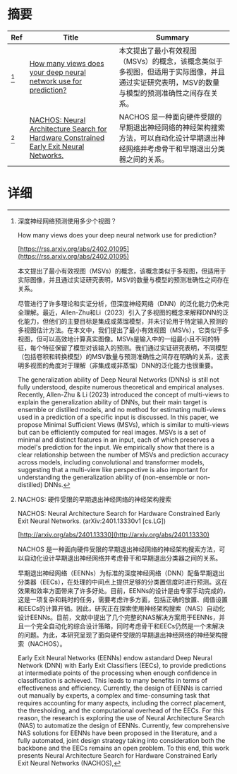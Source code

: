 # 摘要

| Ref | Title | Summary |
| --- | --- | --- |
| [^1] | [How many views does your deep neural network use for prediction?](https://rss.arxiv.org/abs/2402.01095) | 本文提出了最小有效视图（MSVs）的概念，该概念类似于多视图，但适用于实际图像，并且通过实证研究表明，MSV的数量与模型的预测准确性之间存在关系。 |
| [^2] | [NACHOS: Neural Architecture Search for Hardware Constrained Early Exit Neural Networks.](http://arxiv.org/abs/2401.13330) | NACHOS 是一种面向硬件受限的早期退出神经网络的神经架构搜索方法，可以自动化设计早期退出神经网络并考虑骨干和早期退出分类器之间的关系。 |

# 详细

[^1]: 深度神经网络预测使用多少个视图？

    How many views does your deep neural network use for prediction?

    [https://rss.arxiv.org/abs/2402.01095](https://rss.arxiv.org/abs/2402.01095)

    本文提出了最小有效视图（MSVs）的概念，该概念类似于多视图，但适用于实际图像，并且通过实证研究表明，MSV的数量与模型的预测准确性之间存在关系。

    

    尽管进行了许多理论和实证分析，但深度神经网络（DNN）的泛化能力仍未完全理解。最近，Allen-Zhu和Li（2023）引入了多视图的概念来解释DNN的泛化能力，但他们的主要目标是集成或蒸馏模型，并未讨论用于特定输入预测的多视图估计方法。在本文中，我们提出了最小有效视图（MSVs），它类似于多视图，但可以高效地计算真实图像。MSVs是输入中的一组最小且不同的特征，每个特征保留了模型对该输入的预测。我们通过实证研究表明，不同模型（包括卷积和转换模型）的MSV数量与预测准确性之间存在明确的关系，这表明多视图的角度对于理解（非集成或非蒸馏）DNN的泛化能力也很重要。

    The generalization ability of Deep Neural Networks (DNNs) is still not fully understood, despite numerous theoretical and empirical analyses. Recently, Allen-Zhu & Li (2023) introduced the concept of multi-views to explain the generalization ability of DNNs, but their main target is ensemble or distilled models, and no method for estimating multi-views used in a prediction of a specific input is discussed. In this paper, we propose Minimal Sufficient Views (MSVs), which is similar to multi-views but can be efficiently computed for real images. MSVs is a set of minimal and distinct features in an input, each of which preserves a model's prediction for the input. We empirically show that there is a clear relationship between the number of MSVs and prediction accuracy across models, including convolutional and transformer models, suggesting that a multi-view like perspective is also important for understanding the generalization ability of (non-ensemble or non-distilled) DNNs.
    
[^2]: NACHOS: 硬件受限的早期退出神经网络的神经架构搜索

    NACHOS: Neural Architecture Search for Hardware Constrained Early Exit Neural Networks. (arXiv:2401.13330v1 [cs.LG])

    [http://arxiv.org/abs/2401.13330](http://arxiv.org/abs/2401.13330)

    NACHOS 是一种面向硬件受限的早期退出神经网络的神经架构搜索方法，可以自动化设计早期退出神经网络并考虑骨干和早期退出分类器之间的关系。

    

    早期退出神经网络（EENNs）为标准的深度神经网络（DNN）配备早期退出分类器（EECs），在处理的中间点上提供足够的分类置信度时进行预测。这在效果和效率方面带来了许多好处。目前，EENNs的设计是由专家手动完成的，这是一项复杂和耗时的任务，需要考虑许多方面，包括正确的放置、阈值设置和EECs的计算开销。因此，研究正在探索使用神经架构搜索（NAS）自动化设计EENNs。目前，文献中提出了几个完整的NAS解决方案用于EENNs，并且一个完全自动化的综合设计策略，同时考虑骨干和EECs仍然是一个未解决的问题。为此，本研究呈现了面向硬件受限的早期退出神经网络的神经架构搜索（NACHOS）。

    Early Exit Neural Networks (EENNs) endow astandard Deep Neural Network (DNN) with Early Exit Classifiers (EECs), to provide predictions at intermediate points of the processing when enough confidence in classification is achieved. This leads to many benefits in terms of effectiveness and efficiency. Currently, the design of EENNs is carried out manually by experts, a complex and time-consuming task that requires accounting for many aspects, including the correct placement, the thresholding, and the computational overhead of the EECs. For this reason, the research is exploring the use of Neural Architecture Search (NAS) to automatize the design of EENNs. Currently, few comprehensive NAS solutions for EENNs have been proposed in the literature, and a fully automated, joint design strategy taking into consideration both the backbone and the EECs remains an open problem. To this end, this work presents Neural Architecture Search for Hardware Constrained Early Exit Neural Networks (NACHOS),
    

